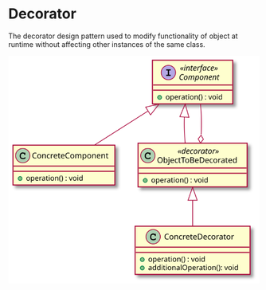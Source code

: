 # Decorator

The decorator design pattern used to modify functionality of object at runtime without 
affecting other instances of the same class.

![iterator](../../../../../resources/img/decorator.svg)
